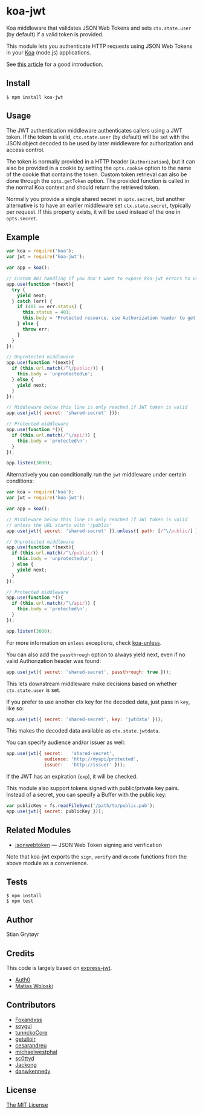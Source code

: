 # koa-jwt

Koa middleware that validates JSON Web Tokens and sets `ctx.state.user`
(by default) if a valid token is provided.

This module lets you authenticate HTTP requests using JSON Web Tokens
in your [Koa](http://koajs.com/) (node.js) applications.

See [this article](http://blog.auth0.com/2014/01/07/angularjs-authentication-with-cookies-vs-token/)
for a good introduction.

## Install

```
$ npm install koa-jwt
```

## Usage

The JWT authentication middleware authenticates callers using a JWT
token. If the token is valid, `ctx.state.user` (by default) will be set
with the JSON object decoded to be used by later middleware for
authorization and access control.

The token is normally provided in a HTTP header (`Authorization`), but it
can also be provided in a cookie by setting the `opts.cookie` option
to the name of the cookie that contains the token. Custom token retrieval 
can also be done through the `opts.getToken` option. The provided function 
is called in the normal Koa context and should return the retrieved token.

Normally you provide a single shared secret in `opts.secret`, but another
alternative is to have an earlier middleware set `ctx.state.secret`,
typically per request. If this property exists, it will be used instead
of the one in `opts.secret`.


## Example

```js
var koa = require('koa');
var jwt = require('koa-jwt');

var app = koa();

// Custom 401 handling if you don't want to expose koa-jwt errors to users
app.use(function *(next){
  try {
    yield next;
  } catch (err) {
    if (401 == err.status) {
      this.status = 401;
      this.body = 'Protected resource, use Authorization header to get access\n';
    } else {
      throw err;
    }
  }
});

// Unprotected middleware
app.use(function *(next){
  if (this.url.match(/^\/public/)) {
    this.body = 'unprotected\n';
  } else {
    yield next;
  }
});

// Middleware below this line is only reached if JWT token is valid
app.use(jwt({ secret: 'shared-secret' }));

// Protected middleware
app.use(function *(){
  if (this.url.match(/^\/api/)) {
    this.body = 'protected\n';
  }
});

app.listen(3000);
```


Alternatively you can conditionally run the `jwt` middleware under certain conditions:

```js
var koa = require('koa');
var jwt = require('koa-jwt');

var app = koa();

// Middleware below this line is only reached if JWT token is valid
// unless the URL starts with '/public'
app.use(jwt({ secret: 'shared-secret' }).unless({ path: [/^\/public/] }));

// Unprotected middleware
app.use(function *(next){
  if (this.url.match(/^\/public/)) {
    this.body = 'unprotected\n';
  } else {
    yield next;
  }
});

// Protected middleware
app.use(function *(){
  if (this.url.match(/^\/api/)) {
    this.body = 'protected\n';
  }
});

app.listen(3000);
```

For more information on `unless` exceptions, check [koa-unless](https://github.com/Foxandxss/koa-unless).

You can also add the `passthrough` option to always yield next,
even if no valid Authorization header was found:
```js
app.use(jwt({ secret: 'shared-secret', passthrough: true }));
```
This lets downstream middleware make decisions based on whether `ctx.state.user` is set.


If you prefer to use another ctx key for the decoded data, just pass in `key`, like so:
```js
app.use(jwt({ secret: 'shared-secret', key: 'jwtdata' }));
```
This makes the decoded data available as `ctx.state.jwtdata`.

You can specify audience and/or issuer as well:
```js
app.use(jwt({ secret:   'shared-secret',
              audience: 'http://myapi/protected',
              issuer:   'http://issuer' }));
```
If the JWT has an expiration (`exp`), it will be checked.


This module also support tokens signed with public/private key pairs. Instead
of a secret, you can specify a Buffer with the public key:

```js
var publicKey = fs.readFileSync('/path/to/public.pub');
app.use(jwt({ secret: publicKey }));
```

## Related Modules

- [jsonwebtoken](https://github.com/auth0/node-jsonwebtoken) — JSON Web Token signing
and verification

Note that koa-jwt exports the `sign`, `verify` and `decode` functions from the above module as a convenience.

## Tests

    $ npm install
    $ npm test

## Author

Stian Grytøyr

## Credits

This code is largely based on [express-jwt](https://github.com/auth0/express-jwt).

  - [Auth0](http://auth0.com/)
  - [Matias Woloski](http://github.com/woloski)

## Contributors
- [Foxandxss](https://github.com/Foxandxss)
- [soygul](https://github.com/soygul)
- [tunnckoCore](https://github.com/tunnckoCore)
- [getuliojr](https://github.com/getuliojr)
- [cesarandreu](https://github.com/cesarandreu)
- [michaelwestphal](https://github.com/michaelwestphal)
- [sc0ttyd](https://github.com/sc0ttyd)
- [Jackong](https://github.com/Jackong)
- [danwkennedy](https://github.com/danwkennedy)

## License

[The MIT License](http://opensource.org/licenses/MIT)
